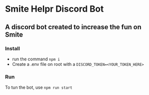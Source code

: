 # Smite Helpr Discord Bot
## A discord bot created to increase the fun on Smite

### Install
- run the command `npm i`
- Create a .env file on root with a `DISCORD_TOKEN=<YOUR_TOKEN_HERE>`

### Run 
To tun the bot, use `npm run start`
